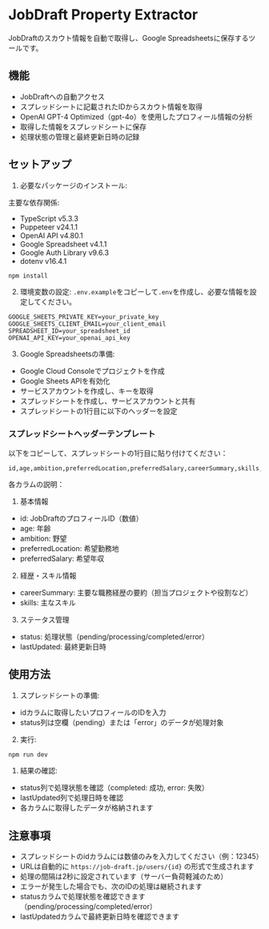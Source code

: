 # JobDraft Property Extractor

JobDraftのスカウト情報を自動で取得し、Google Spreadsheetsに保存するツールです。

## 機能

- JobDraftへの自動アクセス
- スプレッドシートに記載されたIDからスカウト情報を取得
- OpenAI GPT-4 Optimized（gpt-4o）を使用したプロフィール情報の分析
- 取得した情報をスプレッドシートに保存
- 処理状態の管理と最終更新日時の記録

## セットアップ

1. 必要なパッケージのインストール:

主要な依存関係:
- TypeScript v5.3.3
- Puppeteer v24.1.1
- OpenAI API v4.80.1
- Google Spreadsheet v4.1.1
- Google Auth Library v9.6.3
- dotenv v16.4.1

```bash
npm install
```

2. 環境変数の設定:
`.env.example`をコピーして`.env`を作成し、必要な情報を設定してください。

```env
GOOGLE_SHEETS_PRIVATE_KEY=your_private_key
GOOGLE_SHEETS_CLIENT_EMAIL=your_client_email
SPREADSHEET_ID=your_spreadsheet_id
OPENAI_API_KEY=your_openai_api_key
```

3. Google Spreadsheetsの準備:
- Google Cloud Consoleでプロジェクトを作成
- Google Sheets APIを有効化
- サービスアカウントを作成し、キーを取得
- スプレッドシートを作成し、サービスアカウントと共有
- スプレッドシートの1行目に以下のヘッダーを設定

### スプレッドシートヘッダーテンプレート

以下をコピーして、スプレッドシートの1行目に貼り付けてください：

```
id,age,ambition,preferredLocation,preferredSalary,careerSummary,skills,status,lastUpdated
```

各カラムの説明：
1. 基本情報
- id: JobDraftのプロフィールID（数値）
- age: 年齢
- ambition: 野望
- preferredLocation: 希望勤務地
- preferredSalary: 希望年収

2. 経歴・スキル情報
- careerSummary: 主要な職務経歴の要約（担当プロジェクトや役割など）
- skills: 主なスキル

3. ステータス管理
- status: 処理状態（pending/processing/completed/error）
- lastUpdated: 最終更新日時

## 使用方法

1. スプレッドシートの準備:
- idカラムに取得したいプロフィールのIDを入力
- status列は空欄（pending）または「error」のデータが処理対象

2. 実行:
```bash
npm run dev
```

1. 結果の確認:
- status列で処理状態を確認（completed: 成功, error: 失敗）
- lastUpdated列で処理日時を確認
- 各カラムに取得したデータが格納されます

## 注意事項

- スプレッドシートのidカラムには数値のみを入力してください（例：12345）
- URLは自動的に `https://job-draft.jp/users/{id}` の形式で生成されます
- 処理の間隔は2秒に設定されています（サーバー負荷軽減のため）
- エラーが発生した場合でも、次のIDの処理は継続されます
- statusカラムで処理状態を確認できます（pending/processing/completed/error）
- lastUpdatedカラムで最終更新日時を確認できます
